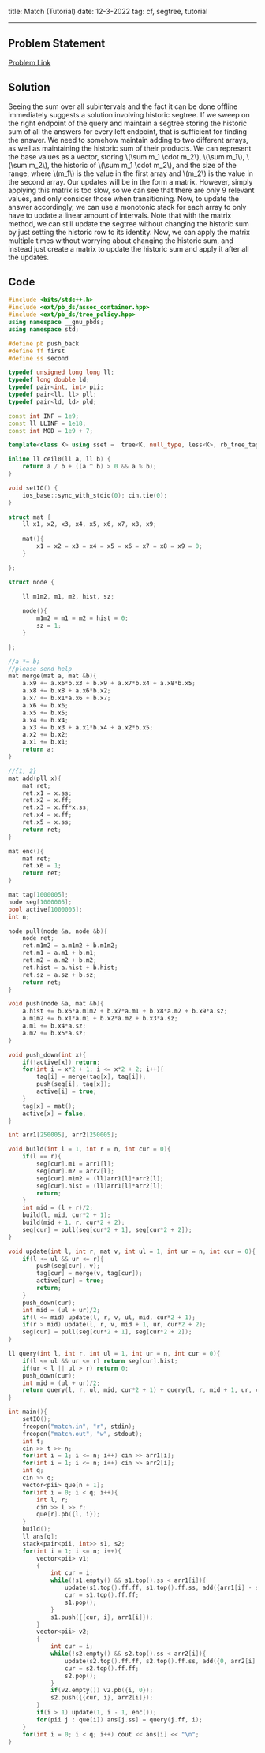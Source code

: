 title: Match (Tutorial)
date: 12-3-2022
tag: cf, segtree, tutorial

---

## Problem Statement

[Problem Link](https://codeforces.com/gym/104071/problem/D)

## Solution

Seeing the sum over all subintervals and the fact it can be done offline immediately suggests a solution involving historic segtree. If we sweep on the right endpoint of the query and maintain a segtree storing the historic sum of all the answers for every left endpoint, that is sufficient for finding the answer. We need to somehow maintain adding to two different arrays, as well as maintaining the historic sum of their products. We can represent the base values as a vector, storing \\(\\sum m_1 \\cdot m_2\\), \\(\\sum m_1\\), \\(\\sum m_2\\), the historic of \\(\\sum m_1 \\cdot m_2\\), and the size of the range, where \\(m_1\\) is the value in the first array and \\(m_2\\) is the value in the second array. Our updates will be in the form a matrix. However, simply applying this matrix is too slow, so we can see that there are only 9 relevant values, and only consider those when transitioning. Now, to update the answer accordingly, we can use a monotonic stack for each array to only have to update a linear amount of intervals. Note that with the matrix method, we can still update the segtree without changing the historic sum by just setting the historic row to its identity. Now, we can apply the matrix multiple times without worrying about changing the historic sum, and instead just create a matrix to update the historic sum and apply it after all the updates.

## Code

```c++
#include <bits/stdc++.h>
#include <ext/pb_ds/assoc_container.hpp>
#include <ext/pb_ds/tree_policy.hpp>
using namespace __gnu_pbds;
using namespace std;

#define pb push_back
#define ff first
#define ss second

typedef unsigned long long ll;
typedef long double ld;
typedef pair<int, int> pii;
typedef pair<ll, ll> pll;
typedef pair<ld, ld> pld;

const int INF = 1e9;
const ll LLINF = 1e18;
const int MOD = 1e9 + 7;

template<class K> using sset =  tree<K, null_type, less<K>, rb_tree_tag, tree_order_statistics_node_update>;

inline ll ceil0(ll a, ll b) {
    return a / b + ((a ^ b) > 0 && a % b);
}

void setIO() {
    ios_base::sync_with_stdio(0); cin.tie(0);
}

struct mat {
    ll x1, x2, x3, x4, x5, x6, x7, x8, x9;
    
    mat(){
        x1 = x2 = x3 = x4 = x5 = x6 = x7 = x8 = x9 = 0;
    }

};

struct node {

    ll m1m2, m1, m2, hist, sz;
    
    node(){
        m1m2 = m1 = m2 = hist = 0;
        sz = 1;
    }

};

//a *= b;
//please send help
mat merge(mat a, mat &b){
    a.x9 += a.x6*b.x3 + b.x9 + a.x7*b.x4 + a.x8*b.x5;
    a.x8 += b.x8 + a.x6*b.x2;
    a.x7 += b.x1*a.x6 + b.x7;
    a.x6 += b.x6;
    a.x5 += b.x5;
    a.x4 += b.x4;
    a.x3 += b.x3 + a.x1*b.x4 + a.x2*b.x5;
    a.x2 += b.x2;
    a.x1 += b.x1;
    return a;
}

//{1, 2}
mat add(pll x){
    mat ret;
    ret.x1 = x.ss;
    ret.x2 = x.ff;
    ret.x3 = x.ff*x.ss;
    ret.x4 = x.ff;
    ret.x5 = x.ss;
    return ret;
}

mat enc(){
    mat ret;
    ret.x6 = 1;
    return ret;
}

mat tag[1000005];
node seg[1000005];
bool active[1000005];
int n;

node pull(node &a, node &b){
    node ret;
    ret.m1m2 = a.m1m2 + b.m1m2;
    ret.m1 = a.m1 + b.m1;
    ret.m2 = a.m2 + b.m2;
    ret.hist = a.hist + b.hist;
    ret.sz = a.sz + b.sz;
    return ret;
}

void push(node &a, mat &b){
    a.hist += b.x6*a.m1m2 + b.x7*a.m1 + b.x8*a.m2 + b.x9*a.sz;
    a.m1m2 += b.x1*a.m1 + b.x2*a.m2 + b.x3*a.sz;
    a.m1 += b.x4*a.sz;
    a.m2 += b.x5*a.sz;
}

void push_down(int x){
    if(!active[x]) return;
    for(int i = x*2 + 1; i <= x*2 + 2; i++){
        tag[i] = merge(tag[x], tag[i]);
        push(seg[i], tag[x]);
        active[i] = true;
    }
    tag[x] = mat();
    active[x] = false;
}

int arr1[250005], arr2[250005];

void build(int l = 1, int r = n, int cur = 0){
    if(l == r){
        seg[cur].m1 = arr1[l];
        seg[cur].m2 = arr2[l];
        seg[cur].m1m2 = (ll)arr1[l]*arr2[l];
        seg[cur].hist = (ll)arr1[l]*arr2[l];
        return;
    }
    int mid = (l + r)/2;
    build(l, mid, cur*2 + 1);
    build(mid + 1, r, cur*2 + 2);
    seg[cur] = pull(seg[cur*2 + 1], seg[cur*2 + 2]);
}

void update(int l, int r, mat v, int ul = 1, int ur = n, int cur = 0){
    if(l <= ul && ur <= r){
        push(seg[cur], v);
        tag[cur] = merge(v, tag[cur]);
        active[cur] = true;
        return;
    }
    push_down(cur);
    int mid = (ul + ur)/2;
    if(l <= mid) update(l, r, v, ul, mid, cur*2 + 1);
    if(r > mid) update(l, r, v, mid + 1, ur, cur*2 + 2);
    seg[cur] = pull(seg[cur*2 + 1], seg[cur*2 + 2]);
}

ll query(int l, int r, int ul = 1, int ur = n, int cur = 0){
    if(l <= ul && ur <= r) return seg[cur].hist;
    if(ur < l || ul > r) return 0;
    push_down(cur);
    int mid = (ul + ur)/2;
    return query(l, r, ul, mid, cur*2 + 1) + query(l, r, mid + 1, ur, cur*2 + 2);
}

int main(){
    setIO();
    freopen("match.in", "r", stdin);
    freopen("match.out", "w", stdout);
    int t;
    cin >> t >> n;
    for(int i = 1; i <= n; i++) cin >> arr1[i];
    for(int i = 1; i <= n; i++) cin >> arr2[i];
    int q;
    cin >> q;
    vector<pii> que[n + 1];
    for(int i = 0; i < q; i++){
        int l, r;
        cin >> l >> r;
        que[r].pb({l, i});
    }
    build();
    ll ans[q];
    stack<pair<pii, int>> s1, s2;
    for(int i = 1; i <= n; i++){
        vector<pii> v1;
        {
            int cur = i;
            while(!s1.empty() && s1.top().ss < arr1[i]){
                update(s1.top().ff.ff, s1.top().ff.ss, add({arr1[i] - s1.top().ss, 0}));
                cur = s1.top().ff.ff;
                s1.pop();
            }
            s1.push({{cur, i}, arr1[i]});
        }
        vector<pii> v2;
        {
            int cur = i;
            while(!s2.empty() && s2.top().ss < arr2[i]){
                update(s2.top().ff.ff, s2.top().ff.ss, add({0, arr2[i] - s2.top().ss}));
                cur = s2.top().ff.ff;
                s2.pop();
            }
            if(v2.empty()) v2.pb({i, 0});
            s2.push({{cur, i}, arr2[i]});
        }
        if(i > 1) update(1, i - 1, enc());
        for(pii j : que[i]) ans[j.ss] = query(j.ff, i); 
    }
    for(int i = 0; i < q; i++) cout << ans[i] << "\n";
}
```